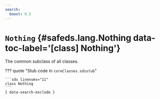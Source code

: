 ```yaml
---
search:
  boost: 0.5
---
```


[//]: # (DO NOT EDIT THIS FILE DIRECTLY. Instead, edit the corresponding stub file and execute `npm run docs:api`.)

# <code class="doc-symbol doc-symbol-class"></code> `Nothing` {#safeds.lang.Nothing data-toc-label='[class] Nothing'}

The common subclass of all classes.

??? quote "Stub code in `coreClasses.sdsstub`"

    ```sds linenums="11"
    class Nothing
    ```
    { data-search-exclude }
